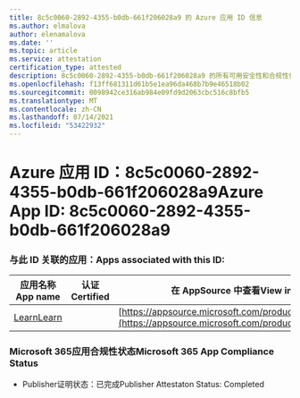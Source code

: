 ```yaml
---
title: 8c5c0060-2892-4355-b0db-661f206028a9 的 Azure 应用 ID 信息
ms.author: elmalova
author: elenamalova
ms.date: ''
ms.topic: article
ms.service: attestation
certification_type: attested
description: 8c5c0060-2892-4355-b0db-661f206028a9 的所有可用安全性和合规性信息。
ms.openlocfilehash: f13ff681311d61b5e1ea96da468b7b9e46518b02
ms.sourcegitcommit: 0098942ce316ab984e09fd9d2063cbc516c8bfb5
ms.translationtype: MT
ms.contentlocale: zh-CN
ms.lasthandoff: 07/14/2021
ms.locfileid: "53422932"
---
```

# <a name="azure-app-id-8c5c0060-2892-4355-b0db-661f206028a9"></a><span data-ttu-id="33933-103">Azure 应用 ID：8c5c0060-2892-4355-b0db-661f206028a9</span><span class="sxs-lookup"><span data-stu-id="33933-103">Azure App ID: 8c5c0060-2892-4355-b0db-661f206028a9</span></span>


### <a name="apps-associated-with-this-id"></a><span data-ttu-id="33933-104">与此 ID 关联的应用：</span><span class="sxs-lookup"><span data-stu-id="33933-104">Apps associated with this ID:</span></span>
| <span data-ttu-id="33933-105">**应用名称**</span><span class="sxs-lookup"><span data-stu-id="33933-105">**App name**</span></span> | <span data-ttu-id="33933-106">**认证**</span><span class="sxs-lookup"><span data-stu-id="33933-106">**Certified**</span></span> | <span data-ttu-id="33933-107">**在 AppSource 中查看**</span><span class="sxs-lookup"><span data-stu-id="33933-107">**View in AppSource**</span></span> |
|-|-|-|
| [<span data-ttu-id="33933-108">Learn</span><span class="sxs-lookup"><span data-stu-id="33933-108">Learn</span></span>](https://docs.microsoft.com/en-us/microsoft-365-app-certification/forward/WA200001308) |  | [https://appsource.microsoft.com/product/office/WA200001308](https://appsource.microsoft.com/product/office/WA200001308) |

### <a name="microsoft-365-app-compliance-status"></a><span data-ttu-id="33933-109">Microsoft 365应用合规性状态</span><span class="sxs-lookup"><span data-stu-id="33933-109">Microsoft 365 App Compliance Status</span></span>
- <span data-ttu-id="33933-110">Publisher证明状态：已完成</span><span class="sxs-lookup"><span data-stu-id="33933-110">Publisher Attestaton Status: Completed</span></span>
